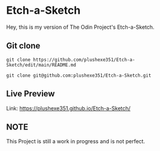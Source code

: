 # Etch-a-Sketch

Hey, this is my version of The Odin Project's Etch-a-Sketch.

## Git clone

```git clone https://github.com/plushexe351/Etch-a-Sketch/edit/main/README.md```

```git clone git@github.com:plushexe351/Etch-a-Sketch.git```

## Live Preview 

Link: https://plushexe351.github.io/Etch-a-Sketch/

## NOTE

This Project is still a work in progress and is not perfect.
